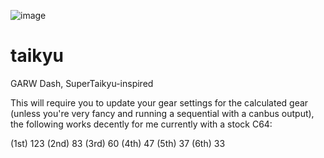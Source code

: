 ![image](https://github.com/user-attachments/assets/b664f7a2-16a6-483b-a3b0-871461a2c96e)

# taikyu
 GARW Dash, SuperTaikyu-inspired

This will require you to update your gear settings for the calculated gear (unless you're very fancy and running a sequential with a canbus output), the following works decently for me currently with a stock C64:

(1st) 123 (2nd) 83 (3rd) 60 (4th) 47 (5th) 37 (6th) 33

